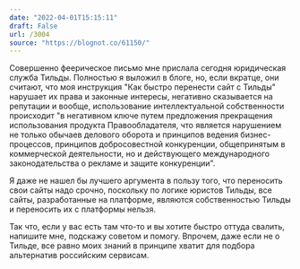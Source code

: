 ```yaml
---
date: "2022-04-01T15:15:11"
draft: False
url: /3004
source: "https://blognot.co/61150/"
---
```


Совершенно феерическое письмо мне прислала сегодня юридическая служба Тильды. Полностью я выложил в блоге, но, если вкратце, они считают, что моя инструкция "Как быстро перенести сайт с Тильды" нарушает их права и законные интересы, негативно сказывается на репутации и вообще, использование интеллектуальной собственности происходит "в негативном ключе путем предложения прекращения использования продукта Правообладателя, что является нарушением не только обычаев делового оборота и принципов ведения бизнес-процессов, принципов добросовестной конкуренции, общепринятым в коммерческой деятельности, но и действующего международного законодательства о рекламе и защите конкуренции".

Я даже не нашел бы лучшего аргумента в пользу того, что переносить свои сайты надо срочно, поскольку по логике юристов Тильды, все сайты, разработанные на платформе, являются собственностью Тильды и переносить их с платформы нельзя.

Так что, если у вас есть там что-то и вы хотите быстро оттуда свалить, напишите мне, подскажу советом и помогу. Впрочем, даже если не о Тильде, все равно моих знаний в принципе хватит для подбора альтернатив российским сервисам.
